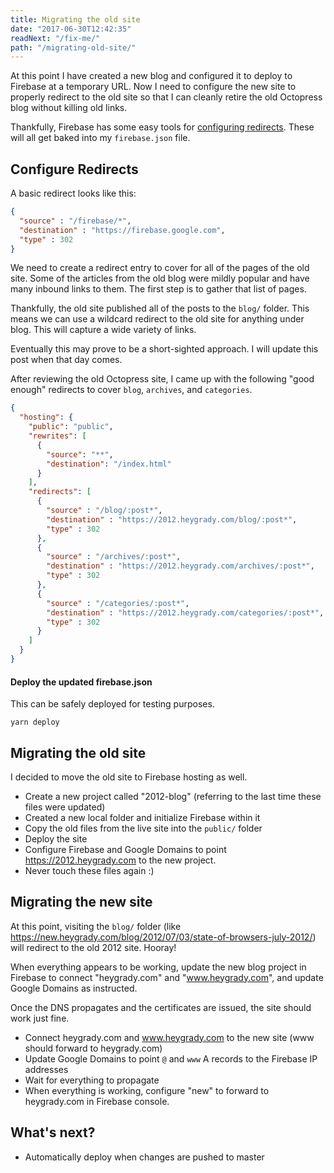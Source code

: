 ```yaml
---
title: Migrating the old site
date: "2017-06-30T12:42:35"
readNext: "/fix-me/"
path: "/migrating-old-site/"
---
```


At this point I have created a new blog and configured it to deploy to Firebase at a temporary URL. Now I need to configure the new site to properly redirect to the old site so that I can cleanly retire the old Octopress blog without killing old links.

Thankfully, Firebase has some easy tools for [configuring redirects](https://firebase.google.com/docs/hosting/url-redirects-rewrites). These will all get baked into my `firebase.json` file.

## Configure Redirects
A basic redirect looks like this:

```json
{
  "source" : "/firebase/*",
  "destination" : "https://firebase.google.com",
  "type" : 302
}
```

We need to create a redirect entry to cover for all of the pages of the old site. Some of the articles from the old blog were mildly popular and have many inbound links to them. The first step is to gather that list of pages.

Thankfully, the old site published all of the posts to the `blog/` folder. This means we can use a wildcard redirect to the old site for anything under blog. This will capture a wide variety of links.

Eventually this may prove to be a short-sighted approach. I will update this post when that day comes.

After reviewing the old Octopress site, I came up with the following "good enough" redirects to cover `blog`, `archives`, and `categories`.

```json
{
  "hosting": {
    "public": "public",
    "rewrites": [
      {
        "source": "**",
        "destination": "/index.html"
      }
    ],
    "redirects": [
      {
        "source" : "/blog/:post*",
        "destination" : "https://2012.heygrady.com/blog/:post*",
        "type" : 302
      },
      {
        "source" : "/archives/:post*",
        "destination" : "https://2012.heygrady.com/archives/:post*",
        "type" : 302
      },
      {
        "source" : "/categories/:post*",
        "destination" : "https://2012.heygrady.com/categories/:post*",
        "type" : 302
      }
    ]
  }
}
```

#### Deploy the updated firebase.json
This can be safely deployed for testing purposes.

```
yarn deploy
```

## Migrating the old site
I decided to move the old site to Firebase hosting as well.

- Create a new project called "2012-blog" (referring to the last time these files were updated)
- Created a new local folder and initialize Firebase within it
- Copy the old files from the live site into the `public/` folder
- Deploy the site
- Configure Firebase and Google Domains to point https://2012.heygrady.com to the new project.
- Never touch these files again :)

## Migrating the new site
At this point, visiting the `blog/` folder (like https://new.heygrady.com/blog/2012/07/03/state-of-browsers-july-2012/) will redirect to the old 2012 site. Hooray!

When everything appears to be working, update the new blog project in Firebase to connect "heygrady.com" and "www.heygrady.com", and update Google Domains as instructed.

Once the DNS propagates and the certificates are issued, the site should work just fine.

- Connect heygrady.com and www.heygrady.com to the new site (www should forward to heygrady.com)
- Update Google Domains to point `@` and `www` A records to the Firebase IP addresses
- Wait for everything to propagate
- When everything is working, configure "new" to forward to heygrady.com in Firebase console.

## What's next?
- Automatically deploy when changes are pushed to master
